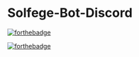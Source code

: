 # Solfege-Bot-Discord

[![forthebadge](https://forthebadge.com/images/badges/made-with-python.svg)](https://forthebadge.com)



[![forthebadge](https://forthebadge.com/images/badges/built-with-love.svg)](https://forthebadge.com)
